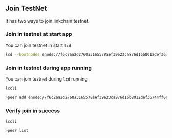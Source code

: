 ## Join TestNet

It has two ways to join linkchain testnet.

### Join in testnet at start app 

You can join testnet in start `lcd`

```bash
lcd --bootnodes enode://f6c2aa2d2760a3165578aef39e23ca876d16b8012def36744ff06f9c9f09ad3adbb495bed7ed6ccbad0c6134d26122e1569dc4872e003ab375cef31f7f60f0e9@[::]:40000

```

### Join in testnet during app running

You can join testnet during `lcd` running

```bash
lccli

>peer add enode://f6c2aa2d2760a3165578aef39e23ca876d16b8012def36744ff06f9c9f09ad3adbb495bed7ed6ccbad0c6134d26122e1569dc4872e003ab375cef31f7f60f0e9@[::]:40000
```

### Verify join in success

```bash
lccli

>peer list
```